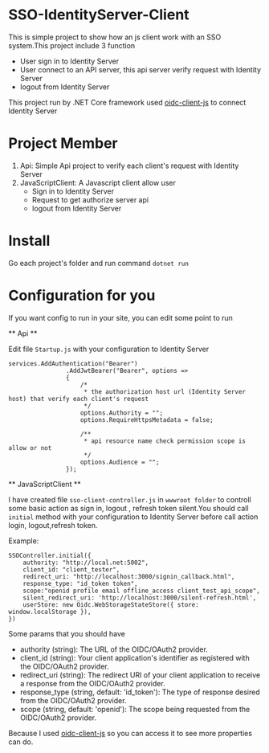 # SSO-IdentityServer-Client
This is simple project to show how an js client work with an SSO system.This project include 3 function
- User sign in to Identity Server
- User connect to an API server, this api server verify request with Identity Server
- logout from Identity Server

This project run by .NET Core framework used [oidc-client-js](https://github.com/IdentityModel/oidc-client-js) to connect Identity Server

# Project Member
1. Api: Simple Api project to verify each client's request with Identity Server
2. JavaScriptClient: A Javascript client allow user 
    - Sign in to Identity Server
    - Request to get authorize server api
    - logout from Identity Server

# Install
Go each project's folder and run command
`dotnet run`

# Configuration for you

If you want config to run in your site, you can edit some point to run 

** Api **

Edit file `Startup.js` with your configuration to Identity Server
```
services.AddAuthentication("Bearer")
                .AddJwtBearer("Bearer", options =>
                {
                    /*
                     * the authorization host url (Identity Server host) that verify each client's request
                     */
                    options.Authority = "";
                    options.RequireHttpsMetadata = false;
                    
                    /**
                     * api resource name check permission scope is allow or not
                     */
                    options.Audience = "";
                });
```

** JavaScriptClient **

I have created file `sso-client-controller.js` in `wwwroot folder` to controll some basic action as sign in, logout , refresh token silent.You should call `initial` method with your configuration to Identity Server before call action login, logout,refresh token.

Example:
```
SSOController.initial({
    authority: "http://local.net:5002",
    client_id: "client_tester",
    redirect_uri: "http://localhost:3000/signin_callback.html",
    response_type: "id_token token",
    scope:"openid profile email offline_access client_test_api_scope",
    silent_redirect_uri: 'http://localhost:3000/silent-refresh.html',
    userStore: new Oidc.WebStorageStateStore({ store: window.localStorage }),
})
```
Some params that you should have 
- authority (string): The URL of the OIDC/OAuth2 provider.
- client_id (string): Your client application's identifier as registered with the OIDC/OAuth2 provider.
- redirect_uri (string): The redirect URI of your client application to receive a response from the OIDC/OAuth2 provider.
- response_type (string, default: 'id_token'): The type of response desired from the OIDC/OAuth2 provider.
- scope (string, default: 'openid'): The scope being requested from the OIDC/OAuth2 provider.

Because I used [oidc-client-js](https://github.com/IdentityModel/oidc-client-js) so you can access it to see more properties can do.
